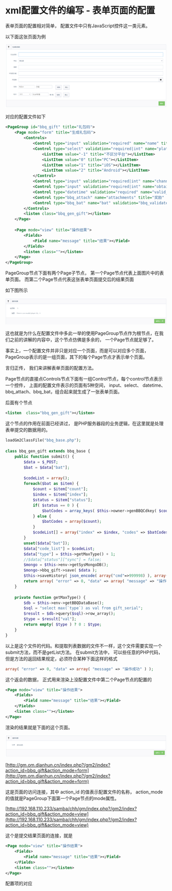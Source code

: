# xml配置文件的编写 - 表单页面的配置

表单页面的配置相对简单， 配置文件中只有JavaScript控件这一类元素。

以下面这张页面为例

![ ](https://raw.githubusercontent.com/aspwebchh/resource/master/php_fast_dev/8-1.png)

对应的配置文件如下

```xml
<PageGroup id="bbq_gift" title="礼包码">
    <Page mode="form" title="生成礼包码">
        <Controls>
            <Control type="input" validation="required" name="name" title="礼包名称"></Control>
            <Control type="select" validation="required|int" name="platform" title="平台">
                <ListItem value="-1" title="不区分平台"></ListItem>
                <ListItem value="0" title="PC"></ListItem>
                <ListItem value="1" title="iOS"></ListItem>
                <ListItem value="2" title="Android"></ListItem>
            </Control>
            <Control type="input" validation="required|int" name="channel" title="渠道"></Control>
            <Control type="input" validation="required|int" name="obtainTimes" title="可领取次数"></Control>
            <Control type="datetime" validation="required" name="valid_time" title="有效期"></Control>
            <Control type="bbq_attach" name="attachments" title="奖励"  validation="bbq_validate_reward" ></Control>
            <Control type="bbq_bat" name="bat" validation="bbq_validate_bat" title="批次"></Control>
        </Controls>
        <listen class="bbq_gen_gift"></listen>
    </Page>

    <Page mode="view" title="操作结果">
        <Fields>
            <Field name="message" title="结果"></Field>
        </Fields>
        <listen class=""></listen>
    </Page>
</PageGroup>
```

PageGroup节点下面有两个Page子节点， 第一个Page节点代表上面图片中的表单页面。 而第二个Page节点代表这张表单页面提交后的结果页面

如下图所示

![ ](https://raw.githubusercontent.com/aspwebchh/resource/master/php_fast_dev/8-2.png)

这也就是为什么在配置文件中多此一举的使用PageGroup节点作为根节点，在我们之前的讲解的内容中，这个节点仿佛是多余的， 一个Page节点就足够了。

事实上，一个配置文件并非只是对应一个页面，而是可以对应多个页面，PageGroup表示的是一组页面，其下的每个Page节点才表示单个页面。

言归正传， 我们来讲解表单页面的配置方法。

Page节点的直接点Controls节点下面有一组Control节点，每个control节点表示一个控件， 上面的配置文件表示的页面有5种空间， input、select、 datetime、bbq_attach、bbq_bat，组合起来就生成了一张表单页面。

后面有个节点

```xml
<listen  class="bbq_gen_gift"></listen>
```

这个节点的作用在前面已经讲过， 是PHP服务器段的业务逻辑，在这里就是处理表单提交的数据用的。

```php
loadGm2ClassFile("bbq_base.php");

class bbq_gen_gift extends bbq_base {
    public function submit() {
        $data = $_POST;
        $bat = $data["bat"];

        $codeList = array();
        foreach($bat as $item) {
            $count = $item["count"];
            $index = $item["index"];
            $status = $item["status"];
            if( $status == 0 ) {
                $batCodes = array_keys( $this->owner->genBBQCdkey( $count ) );
            } else {
                $batCodes = array($count);
            }
            $codeList[] = array("index" => $index, "codes" => $batCodes, "sync" => false, "status" => $status );
        }
        unset($data["bat"]);
        $data["code_list"] = $codeList;
        $data["type"] = $this->getMaxType() + 1;
        //$data["status"]["sync"] = false;
        $mongo = $this->env->getSysMongoDB();
        $mongo->bbq_gift->save( $data );
        $this->saveHistory( json_encode( array("cmd"=>999998) ), array("retCode" => 0, "retmsg" => "ok") );
        return array( "error" => 0, "data" => array( "message" => "操作成功" ) );
    }

    private function getMaxType() {
        $db = $this->env->getBBQDataBase();
        $sql = "select max(`type`) as val from gift_serial";
        $result = $db->query($sql)->row_array();
        $type = $result["val"];
        return empty( $type ) ? 0 : $type;
    }
}
```

以上是这个文件的代码。和提取列表数据的文件不一样，这个文件需要实现一个submit方法，而不是getList方法。 在submit方法中， 可以些任意的PHP代码，但是方法的返回结果规定，必须符合某种下面这样的格式

```php
array( "error" => 0, "data" => array( "message" => "操作成功" ) );
```

这个返会的数据， 正式用来渲染上没配置文件中第二个Page节点的配置的

```xml
<Page mode="view" title="操作结果">
    <Fields>
        <Field name="message" title="结果"></Field>
    </Fields>
    <listen class=""></listen>
</Page>
```

渲染的结果就是下面的这个页面。

![ ](https://raw.githubusercontent.com/aspwebchh/resource/master/php_fast_dev/8-3.png)

[http://gm.om.dianhun.cn/index.php?/gm2/index?action_id=bbq_gift&action_mode=form](http://gm.om.dianhun.cn/index.php?/gm2/index?action_id=bbq_gift&action_mode=form)

这是页面的访问连接，其中 action_id 的值表示配置文件的名称， action_mode的值就是PageGroup下面第一个Page节点的mode属性。

[http://192.168.110.233/samba/chh/gm/index.php?/gm2/index?action_id=bbq_gift&action_mode=view](http://192.168.110.233/samba/chh/gm/index.php?/gm2/index?action_id=bbq_gift&action_mode=view)

这个是提交结果页面的连接，就是

```xml
<Page mode="view" title="操作结果">
    <Fields>
        <Field name="message" title="结果"></Field>
    </Fields>
    <listen class=""></listen>
</Page>
```

配置项的对应